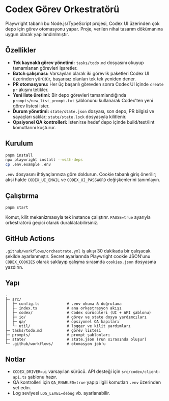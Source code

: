 # Codex Görev Orkestratörü

Playwright tabanlı bu Node.js/TypeScript projesi, Codex UI üzerinden çok depo için görev otomasyonu yapar. Proje, verilen nihai tasarım dökümanına uygun olarak yapılandırılmıştır.

## Özellikler

- **Tek kaynaklı görev yönetimi:** `tasks/todo.md` dosyasını okuyup tamamlanan görevleri işaretler.
- **Batch çalışması:** Varsayılan olarak iki görevlik paketleri Codex UI üzerinden yürütür, başarısız olanları tek tek yeniden dener.
- **PR otomasyonu:** Her üç başarılı görevden sonra Codex UI içinde `create pr` akışını tetikler.
- **Yeni liste üretimi:** Bir depo görevleri tamamlandığında `prompts/new_list_prompt.txt` şablonunu kullanarak Codex'ten yeni görev listesi ister.
- **Durum yönetimi:** `state/state.json` dosyası, son depo, PR bilgisi ve sayaçları saklar; `state/state.lock` dosyasıyla kilitlenir.
- **Opsiyonel QA kontrolleri:** İstenirse hedef depo içinde build/test/lint komutlarını koşturur.

## Kurulum

```bash
pnpm install
npx playwright install --with-deps
cp .env.example .env
```

`.env` dosyasını ihtiyaçlarınıza göre doldurun. Cookie tabanlı giriş önerilir; aksi halde `CODEX_UI_EMAIL` ve `CODEX_UI_PASSWORD` değişkenlerini tanımlayın.

## Çalıştırma

```bash
pnpm start
```

Komut, kilit mekanizmasıyla tek instance çalıştırır. `PAUSE=true` ayarıyla orkestratörü geçici olarak duraklatabilirsiniz.

## GitHub Actions

`.github/workflows/orchestrate.yml` iş akışı 30 dakikada bir çalışacak şekilde ayarlanmıştır. Secret ayarlarında Playwright cookie JSON'unu `CODEX_COOKIES` olarak saklayıp çalışma sırasında `cookies.json` dosyasına yazdırın.

## Yapı

```
.
├─ src/
│  ├─ config.ts            # .env okuma & doğrulama
│  ├─ index.ts             # ana orkestrasyon akışı
│  ├─ codex/               # Codex sürücüleri (UI + API şablonu)
│  ├─ io/                  # görev ve state dosya yardımcıları
│  ├─ qa/                  # opsiyonel QA kapıları
│  └─ util/                # logger ve kilit yardımları
├─ tasks/todo.md           # görev listesi
├─ prompts/                # prompt şablonları
├─ state/                  # state.json (run sırasında oluşur)
└─ .github/workflows/      # otomasyon job'u
```

## Notlar

- `CODEX_DRIVER=ui` varsayılan sürücü. API desteği için `src/codex/client-api.ts` şablonu hazır.
- QA kontrolleri için `QA_ENABLED=true` yapıp ilgili komutları `.env` üzerinden set edin.
- Log seviyesi `LOG_LEVEL=debug` vb. ayarlanabilir.


